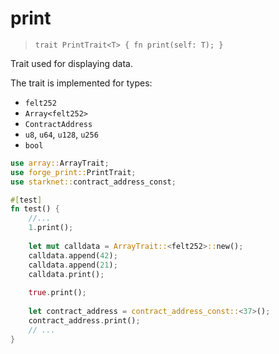 # print

> `trait PrintTrait<T> { fn print(self: T); }`

Trait used for displaying data.

The trait is implemented for types:
- `felt252`
- `Array<felt252>`
- `ContractAddress`
- `u8`, `u64`, `u128`, `u256`
- `bool`

```rust
use array::ArrayTrait;
use forge_print::PrintTrait;
use starknet::contract_address_const;

#[test]
fn test() {
    //...
    1.print();
    
    let mut calldata = ArrayTrait::<felt252>::new();
    calldata.append(42);
    calldata.append(21);
    calldata.print();
    
    true.print();
    
    let contract_address = contract_address_const::<37>();
    contract_address.print();
    // ...
}
```
